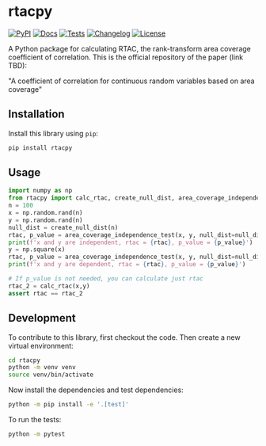 # rtacpy

[![PyPI](https://img.shields.io/pypi/v/rtacpy.svg)](https://pypi.org/project/rtacpy/)
[![Docs](https://readthedocs.org/projects/rtacpy/badge/?version=latest)](https://rtacpy.readthedocs.io/en/latest/)
[![Tests](https://github.com/itaipelles/rtacpy/actions/workflows/test.yml/badge.svg)](https://github.com/itaipelles/rtacpy/actions/workflows/test.yml)
[![Changelog](https://img.shields.io/github/v/release/itaipelles/rtacpy?include_prereleases&label=changelog)](https://github.com/itaipelles/rtacpy/releases)
[![License](https://img.shields.io/badge/license-Apache%202.0-blue.svg)](https://github.com/itaipelles/rtacpy/blob/main/LICENSE)

A Python package for calculating RTAC, the rank-transform area coverage coefficient of correlation. This is the official repository of the paper (link TBD):

"A coefficient of correlation for continuous random variables based on area coverage"

## Installation

Install this library using `pip`:
```bash
pip install rtacpy
```
## Usage

```python
import numpy as np
from rtacpy import calc_rtac, create_null_dist, area_coverage_independence_test
n = 100
x = np.random.rand(n)
y = np.random.rand(n)
null_dist = create_null_dist(n)
rtac, p_value = area_coverage_independence_test(x, y, null_dist=null_dist)
print(f'x and y are independent, rtac = {rtac}, p_value = {p_value}')
y = np.square(x)
rtac, p_value = area_coverage_independence_test(x, y, null_dist=null_dist)
print(f'x and y are dependent, rtac = {rtac}, p_value = {p_value}')

# If p_value is not needed, you can calculate just rtac
rtac_2 = calc_rtac(x,y)
assert rtac == rtac_2
```

## Development

To contribute to this library, first checkout the code. Then create a new virtual environment:
```bash
cd rtacpy
python -m venv venv
source venv/bin/activate
```
Now install the dependencies and test dependencies:
```bash
python -m pip install -e '.[test]'
```
To run the tests:
```bash
python -m pytest
```
